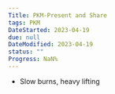 ```yaml
---
Title: PKM-Present and Share
tags: PKM
DateStarted: 2023-04-19
due: null
DateModified: 2023-04-19
status: ""
Progress: NaN%
---
```


- Slow burns, heavy lifting
